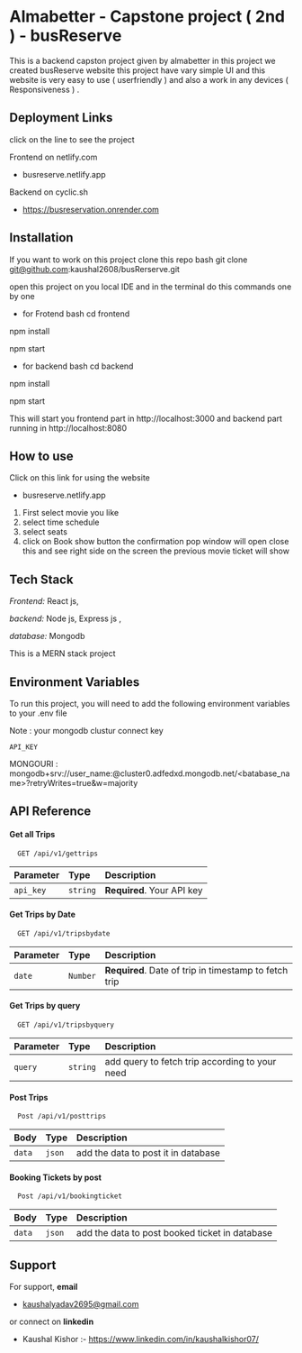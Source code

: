 # Almabetter - Capstone project ( 2nd ) - busReserve

This is a backend capston project given by almabetter in this project we created busReserve website this project have vary simple UI and this website is very easy to use ( userfriendly ) and also a work in any devices ( Responsiveness ) .

## Deployment Links

click on the line to see the project

Frontend on netlify.com

- busreserve.netlify.app

Backend on cyclic.sh

- https://busreservation.onrender.com

## Installation

If you want to work on this project clone this repo
bash
git clone git@github.com:kaushal2608/busRerserve.git

open this project on you local IDE and in the terminal do this commands one by one

- for Frotend
  bash
  cd frontend

npm install

npm start

- for backend
  bash
  cd backend

npm install

npm start

This will start you frontend part in http://localhost:3000 and backend part running in http://localhost:8080

## How to use

Click on this link for using the website

- busreserve.netlify.app

1.  First select movie you like
2.  select time schedule
3.  select seats
4.  click on Book show button the confirmation pop window will open close this and see right side on the screen the previous movie ticket will show

## Tech Stack

_Frontend:_ React js,

_backend:_ Node js, Express js ,

_database:_ Mongodb

This is a MERN stack project

## Environment Variables

To run this project, you will need to add the following environment variables to your .env file

Note : your mongodb clustur connect key

`API_KEY`

MONGOURI : mongodb+srv://user_name:<password>@cluster0.adfedxd.mongodb.net/<batabase_name>?retryWrites=true&w=majority

## API Reference

#### Get all Trips

```http
  GET /api/v1/gettrips
```

| Parameter | Type     | Description                |
| :-------- | :------- | :------------------------- |
| `api_key` | `string` | **Required**. Your API key |

#### Get Trips by Date

```http
  GET /api/v1/tripsbydate
```

| Parameter | Type     | Description                                           |
| :-------- | :------- | :---------------------------------------------------- |
| `date`    | `Number` | **Required**. Date of trip in timestamp to fetch trip |

#### Get Trips by query

```http
  GET /api/v1/tripsbyquery
```

| Parameter | Type     | Description                                    |
| :-------- | :------- | :--------------------------------------------- |
| `query`   | `string` | add query to fetch trip according to your need |

#### Post Trips

```http
  Post /api/v1/posttrips
```

| Body   | Type   | Description                         |
| :----- | :----- | :---------------------------------- |
| `data` | `json` | add the data to post it in database |

#### Booking Tickets by post

```http
  Post /api/v1/bookingticket
```

| Body   | Type   | Description                                    |
| :----- | :----- | :--------------------------------------------- |
| `data` | `json` | add the data to post booked ticket in database |

## Support

For support, **email**

- kaushalyadav2695@gmail.com

or connect on **linkedin**

- Kaushal Kishor :- https://www.linkedin.com/in/kaushalkishor07/
